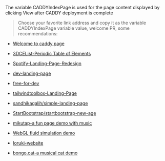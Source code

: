 The variable CADDYIndexPage is used for the page content displayed by clicking View after CADDY deployment is complete
  
> Choose your favorite link address and copy it as the variable CADDYIndexPage variable value, welcome PR, some recommendations:  
  
* [Welcome to caddy page](https://raw.githubusercontent.com/caddyserver/dist/master/welcome/index.html)  
  
* [3DCEList-Periodic Table of Elements](https://github.com/wulabing/3DCEList/archive/master.zip)  

* [Spotify-Landing-Page-Redesign](https://github.com/WebDevSimplified/Spotify-Landing-Page-Redesign/archive/master.zip)  

* [dev-landing-page](https://github.com/flexdinesh/dev-landing-page/archive/master.zip)  
  
* [free-for-dev](https://github.com/ripienaar/free-for-dev/archive/master.zip)  
  
* [tailwindtoolbox-Landing-Page](https://github.com/tailwindtoolbox/Landing-Page/archive/master.zip)  

* [sandhikagalih/simple-landing-page](https://github.com/sandhikagalih/simple-landing-page/archive/master.zip)  
  
* [StartBootstrap/startbootstrap-new-age](https://github.com/StartBootstrap/startbootstrap-new-age/archive/master.zip)  

* [mikutap-a fun page demo with music](https://github.com/AYJCSGM/mikutap/archive/master.zip)

* [WebGL fluid simulation demo](https://github.com/PavelDoGreat/WebGL-Fluid-Simulation/archive/master.zip)
  
* [loruki-website](https://github.com/bradtraversy/loruki-website/archive/master.zip)  
  
* [bongo.cat-a musical cat demo](https://github.com/Externalizable/bongo.cat/archive/master.zip)
